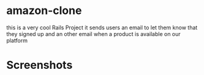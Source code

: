 # amazon-clone
this is a very cool Rails Project
it sends users an email to let them know that they signed up
and an other email when a product is available on our platform

# Screenshots